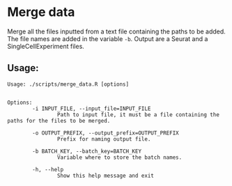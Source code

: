 # Merge data

Merge all the files inputted from a text file containing the paths to be added. The file names are added in the variable `-b`. Output are a Seurat and a SingleCellExperiment files.

## Usage:

```
Usage: ./scripts/merge_data.R [options]


Options:
        -i INPUT_FILE, --input_file=INPUT_FILE
                Path to input file, it must be a file containing the paths for the files to be merged.

        -o OUTPUT_PREFIX, --output_prefix=OUTPUT_PREFIX
                Prefix for naming output file.

        -b BATCH_KEY, --batch_key=BATCH_KEY
                Variable where to store the batch names.

        -h, --help
                Show this help message and exit

```
